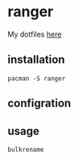 ranger
===
My dotfiles [here]()

installation
---
```
pacman -S ranger
```

configration
---

usage
---

```bulkrename```
